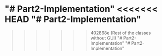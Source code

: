 "# Part2-Implementation" 
<<<<<<< HEAD
"# Part2-Implementation" 
=======
>>>>>>> 402868e (Rest of the classes without GUI)
"# Part2-Implementation" 
"# Part2-Implementation" 
